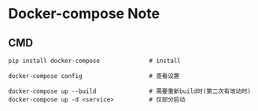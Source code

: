 Docker-compose Note
===================

CMD
---

``` shell
pip install docker-compose              # install

docker-compose config                   # 查看设置

docker-compose up --build               # 需要重新build时(第二次有改动时)
docker-compose up -d <service>          # 仅部分启动
```
